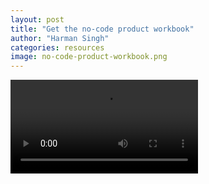 ```yaml
---
layout: post
title: "Get the no-code product workbook"
author: "Harman Singh"
categories: resources
image: no-code-product-workbook.png
---
```


<video src='https://github.com/user-attachments/assets/04c87227-4a66-45d6-ba47-2bc513e1316a'>

## Enter email and get the No-code Product Workbook

I've distilled years of experimentation and prototyping into this Notion workbook to offer you **the simplest path from concept to launch**.
Create a copy of this template and let it guide you through each step to build and validate your product without using any codings.

<iframe src="https://embeds.beehiiv.com/8b75ae63-e97f-48f4-a9a6-ed9919a7c600" data-test-id="beehiiv-embed" width="100%" height="320" frameborder="0" scrolling="no" style="border-radius: 4px; border: 2px solid #e5e7eb; margin: 0; background-color: transparent;"></iframe>
